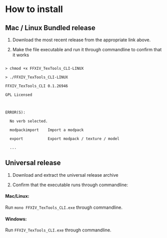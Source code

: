 # How to install



## Mac / Linux Bundled release

1. Download the most recent release from the appropriate link above. 



2. Make the file executable and run it through commandline to confirm that it works



```

> chmod +x FFXIV_TexTools_CLI-LINUX

> ./FFXIV_TexTools_CLI-LINUX

FFXIV_TexTools_CLI 0.1.26946

GPL Licensed



ERROR(S):

  No verb selected.

  modpackimport    Import a modpack

  export           Export modpack / texture / model

  ...

```



## Universal release

1. Download and extract the universal release archive







2. Confirm that the executable runs through commandline: 

#### Mac/Linux:

Run `mono FFXIV_TexTools_CLI.exe` through commandline.

#### Windows:

Run `FFXIV_TexTools_CLI.exe` through commandline.




